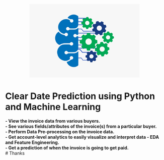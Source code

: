 <p align="center"><img src="screenshot/1.png" width="350" hight="120" /a></p>
<h1>Clear Date Prediction using Python and Machine Learning</h1>
 <b>- View the invoice data from various buyers.<br>
- See various fields/attributes of the invoice(s) from a particular buyer.<br>
- Perform Data Pre-processing on the invoice data.<br>
- Get account-level analytics to easily visualize and interpret data - EDA and Feature Engineering.<br>
- Get a prediction of when the invoice is going to get paid.
</b><br>
# Thanks
  
  

